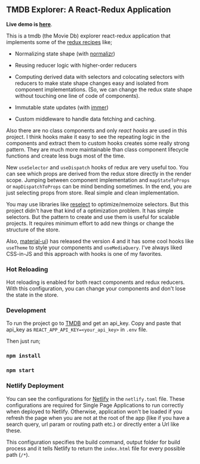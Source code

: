 
## TMDB Explorer: A React-Redux Application

  

**Live demo is [here](https://tmdb-explorer.netlify.com/)**.

  

This is a tmdb (the Movie Db) explorer react-redux application that implements some of the [redux recipes](https://redux.js.org/recipes/recipe-index) like;

* Normalizing state shape (with [normalizr](https://github.com/paularmstrong/normalizr))

* Reusing reducer logic with higher-order reducers

* Computing derived data with selectors and colocating selectors with reducers to make state shape changes easy and isolated from component implementations. (So, we can change the redux state shape without touching one line of code of components).

* Immutable state updates (with [immer](https://github.com/immerjs/immer))

* Custom middleware to handle data fetching and caching.

  

Also there are no class components and only *react hooks* are used in this project. I think hooks make it easy to see the repeating logic in the components and extract them to custom hooks creates some really strong pattern. They are much more maintainable than class component lifecycle functions and create less bugs most of the time.

  

New `useSelector` and `useDispatch` hooks of redux are very useful too. You can see which props are derived from the redux store directly in the render scope. Jumping between component implementation and `mapStateToProps` or `mapDispatchToProps` can be mind bending sometimes. In the end, you are just selecting props from store. Real simple and clean implementation.

  

You may use libraries like [reselect](https://github.com/reduxjs/reselect) to optimize/memoize selectors. But this project didn't have that kind of a optimization problem. It has simple selectors. But the pattern to create and use them is useful for scalable projects. It requires minimum effort to add new things or change the structure of the store.

  

Also, [material-ui](https://material-ui.com/)) has released the version 4 and it has some cool hooks like `useTheme` to style your components and `useMediaQuery`. I've always liked CSS-in-JS and this approach with hooks is one of my favorites.

  

### Hot Reloading

Hot reloading is enabled for both react components and redux reducers. With this configuration, you can change your components and don't lose the state in the store.

  

### Development

To run the project go to [TMDB](https://developers.themoviedb.org/3) and get an api_key. Copy and paste that api_key as `REACT_APP_API_KEY=<your_api_key>` in `.env` file.

Then just run;

### `npm install`

### `npm start`

  

### Netlify Deployment

You can see the configurations for [Netlify](https://www.netlify.com/) in the `netlify.toml` file. These configurations are required for Single Page Applications to run correctly when deployed to Netlify. Otherwise, application won't be loaded if you refresh the page when you are not at the root of the app (like if you have a search query, url param or routing path etc.) or directly enter a Url like these.

  

This configuration specifies the build command, output folder for build process and it tells Netlify to return the `index.html` file for every possible path (`/*`).
